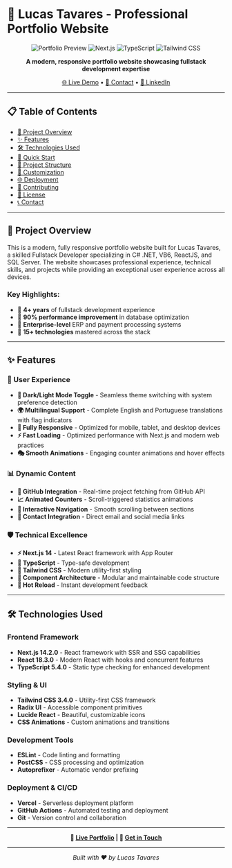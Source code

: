 # 🚀 Lucas Tavares - Professional Portfolio Website

<div align="center">

![Portfolio Preview](https://img.shields.io/badge/Portfolio-Live-brightgreen?style=for-the-badge&logo=vercel)
![Next.js](https://img.shields.io/badge/Next.js-14.2.0-black?style=for-the-badge&logo=next.js)
![TypeScript](https://img.shields.io/badge/TypeScript-5.4.0-blue?style=for-the-badge&logo=typescript)
![Tailwind CSS](https://img.shields.io/badge/Tailwind_CSS-3.4.0-38B2AC?style=for-the-badge&logo=tailwind-css)

**A modern, responsive portfolio website showcasing fullstack development expertise**

[🌐 Live Demo](https://lucastavares-portfolio.vercel.app) • [📧 Contact](mailto:tavaresluc@gmail.com) • [💼 LinkedIn](https://www.linkedin.com/in/lucas-o-tavares/)

</div>

---

## 📋 **Table of Contents**

- [🎯 Project Overview](#-project-overview)
- [✨ Features](#-features)
- [🛠️ Technologies Used](#️-technologies-used)
- [🚀 Quick Start](#-quick-start)
- [📁 Project Structure](#-project-structure)
- [🎨 Customization](#-customization)
- [🌐 Deployment](#-deployment)
- [🤝 Contributing](#-contributing)
- [📄 License](#-license)
- [📞 Contact](#-contact)

---

## 🎯 **Project Overview**

This is a modern, fully responsive portfolio website built for Lucas Tavares, a skilled Fullstack Developer specializing in C# .NET, VB6, ReactJS, and SQL Server. The website showcases professional experience, technical skills, and projects while providing an exceptional user experience across all devices.

### **Key Highlights:**
- 🌟 **4+ years** of fullstack development experience
- 🚀 **90% performance improvement** in database optimization
- 💼 **Enterprise-level** ERP and payment processing systems
- 🔧 **15+ technologies** mastered across the stack

---

## ✨ **Features**

### **🎨 User Experience**
- **🌙 Dark/Light Mode Toggle** - Seamless theme switching with system preference detection
- **🌍 Multilingual Support** - Complete English and Portuguese translations with flag indicators
- **📱 Fully Responsive** - Optimized for mobile, tablet, and desktop devices
- **⚡ Fast Loading** - Optimized performance with Next.js and modern web practices
- **🎭 Smooth Animations** - Engaging counter animations and hover effects

### **📊 Dynamic Content**
- **🔗 GitHub Integration** - Real-time project fetching from GitHub API
- **📈 Animated Counters** - Scroll-triggered statistics animations
- **🎯 Interactive Navigation** - Smooth scrolling between sections
- **📧 Contact Integration** - Direct email and social media links

### **🛡️ Technical Excellence**
- **⚡ Next.js 14** - Latest React framework with App Router
- **🔷 TypeScript** - Type-safe development
- **🎨 Tailwind CSS** - Modern utility-first styling
- **🧩 Component Architecture** - Modular and maintainable code structure
- **🔄 Hot Reload** - Instant development feedback

---

## 🛠️ **Technologies Used**

### **Frontend Framework**
- **Next.js 14.2.0** - React framework with SSR and SSG capabilities
- **React 18.3.0** - Modern React with hooks and concurrent features
- **TypeScript 5.4.0** - Static type checking for enhanced development

### **Styling & UI**
- **Tailwind CSS 3.4.0** - Utility-first CSS framework
- **Radix UI** - Accessible component primitives
- **Lucide React** - Beautiful, customizable icons
- **CSS Animations** - Custom animations and transitions

### **Development Tools**
- **ESLint** - Code linting and formatting
- **PostCSS** - CSS processing and optimization
- **Autoprefixer** - Automatic vendor prefixing

### **Deployment & CI/CD**
- **Vercel** - Serverless deployment platform
- **GitHub Actions** - Automated testing and deployment
- **Git** - Version control and collaboration

---

<div align="center">

**🔗 [Live Portfolio](lucastavares-portfolio.vercel.app) | 📧 [Get in Touch](mailto:tavaresluc@gmail.com)**

---

*Built with ❤️ by Lucas Tavares*

</div>
